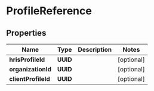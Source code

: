 

# ProfileReference


## Properties

| Name | Type | Description | Notes |
|------------ | ------------- | ------------- | -------------|
|**hrisProfileId** | **UUID** |  |  [optional] |
|**organizationId** | **UUID** |  |  [optional] |
|**clientProfileId** | **UUID** |  |  [optional] |



